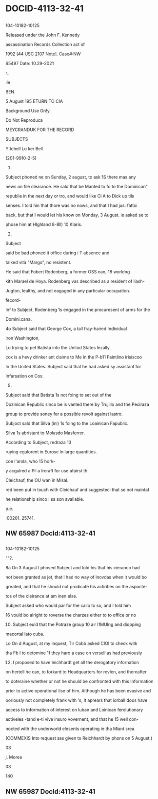 # DOCID-4113-32-41

##
104-10182-10125

Released under the John F. Kennedy

assassination Records Collection act of

1992 (44 USC 2107 Note]. Case#:NW

65497 Date: 10.29-2021

r..

ile

BEN.

5 August 195 ETURN TO CIA

Background Use On!y

Do Not Reproduca

MEYCRANDUK FOR THE RECORD

SUBJECTS

YItchell Lo ker Bell

(201-9910-2-5)

1.

Subject phoned ne on Sunday, 2 august, to ask 1S there mas any

news on file clearance. He sald that be Manted to fo to the Dominican"

republie in the next day or tro, and would like Cl A to Dick up tils

senses. I told hin that thore was no nows, and that I had jus: fattoi

back, but that I would let his know on Monday, 3 August. ie asked se to

phose him at HIghland 8-8ll) 10 Klaris.

2.

Subject

said be bad phoned it office during i T absence and

talked vità "Margo", no resistent.

He said that Fobert Rodenberg, a former OSS nan, 18 worldng

kith Marael de Hoya. Rodenberg vas described as a resident of liash-

Jugton, lealthy, and not eagaged in any particular occupation.

fecord-

Inf to Subject, Rodenberg 1s engaged in the procuresent of arms for the

Domini.cana.

4o Subject said that George Cox, a tall fray-haired Individual

iron Washington,

Lo trying to pet Batista into the Unitod States lezally.

cox is a hevy drinker ant claime to Me In the P-b11 Faintlino irisiscoo

In the United States. Subject said that he had asked sy assistant for

Infarsation on Cox.

5.

Subject sald that Batista 1s not foing to set out of the

Dozinican Republic sinco be is vanted there by Trujillo and the Peciraza

group to provide soney for a possible revolt against lastro.

Subjoct sald that Silva (ini) 1s foing to the Loainican Fapublic.

Silva 1s abristant to Molasdo Masferrer.

According to Subject, redraza 13

ruying egulorent in Eurose In large quantities.

coe I'arola, who 15 hork-

y acgulred a Pil a Ircraft for use afairst th

Cleichauf, the OU wan in Misal.

red been put in touch with Cleichauf and suggesteci that se not maintal

he relationship sinco I sa son avallable.

p.e.

:00201. 25741.

NW 65987 Docld:4113-32-41
---

##
104-10182-10125

""?.

8a On 3 August I phosed Subject and told his that his cieranco had

not been granted as jet, that I had no way of inovdas when it would bo

greated, and that he should not prodicate his actirities on the aspocte-

tos of the cleirance at am inen else.

Subject asked who would par for the cailo to so, and I told him

16 vould bo alright to roverse the charzes either to to office or no

10. Subject euld that the Potraze group 10 air I1MUlng and diopping

macortal lato cuba.

Lo On d August, at my inquest, Tir Cobb asked CIOl to check witk

tha Fb I to detomine 1f they haro a case on versell as had previously

12. I proposed to have leichhardt get all the derogatory infornation

on hertell he can, to forkard to Headquarters for revlen, and thereafter

to doteraine whether or not he should be confronted with this Information

prior to active operational lise of him. Although he has been evasive and

ooriously not completely frank with 's, It aprears that iorball doos have

access to information of interest on luban and Loinican ferolutionary

activeles -tand e-ti vive insuro vovernent, and that he 15 well con-

nocted with the underworld elesents operating in tha Miant srea.

(COMMEXIS Into request sas given to Reichhardt by phons on 5 August.)

03

j. Morea

03

140

NW 65987 Docld:4113-32-41
---

